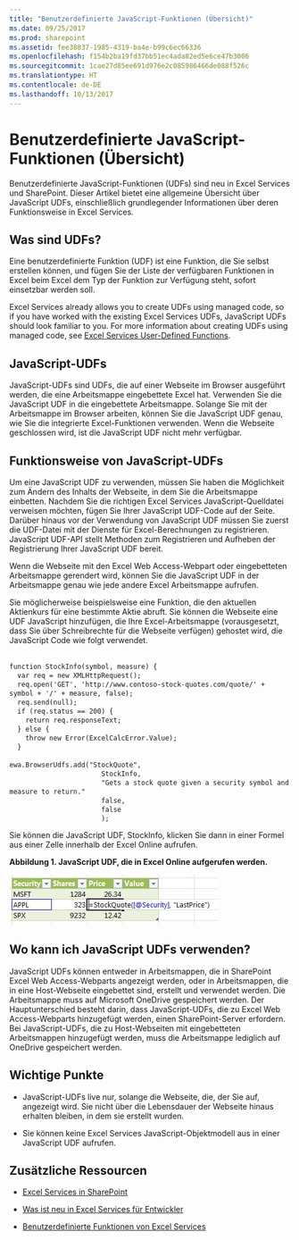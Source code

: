 ```yaml
---
title: "Benutzerdefinierte JavaScript-Funktionen (Übersicht)"
ms.date: 09/25/2017
ms.prod: sharepoint
ms.assetid: fee38837-1985-4319-ba4e-b99c6ec66336
ms.openlocfilehash: f154b2ba19fd37bb51ec4ada82ed5e6ce47b3006
ms.sourcegitcommit: 1cae27d85ee691d976e2c085986466de088f526c
ms.translationtype: HT
ms.contentlocale: de-DE
ms.lasthandoff: 10/13/2017
---
```

# <a name="javascript-user-defined-functions-overview"></a>Benutzerdefinierte JavaScript-Funktionen (Übersicht)
Benutzerdefinierte JavaScript-Funktionen (UDFs) sind neu in Excel Services und SharePoint. Dieser Artikel bietet eine allgemeine Übersicht über JavaScript UDFs, einschließlich grundlegender Informationen über deren Funktionsweise in Excel Services.
## <a name="what-are-udfs"></a>Was sind UDFs?
<a name="xlsWhatAreUdfs"> </a>

Eine benutzerdefinierte Funktion (UDF) ist eine Funktion, die Sie selbst erstellen können, und fügen Sie der Liste der verfügbaren Funktionen in Excel beim Excel dem Typ der Funktion zur Verfügung steht, sofort einsetzbar werden soll.
  
    
    
Excel Services already allows you to create UDFs using managed code, so if you have worked with the existing Excel Services UDFs, JavaScript UDFs should look familiar to you. For more information about creating UDFs using managed code, see  [Excel Services User-Defined Functions](excel-services-user-defined-functions.md).
  
    
    

## <a name="javascript-udfs"></a>JavaScript-UDFs
<a name="xlsJsUDFs"> </a>

JavaScript-UDFs sind UDFs, die auf einer Webseite im Browser ausgeführt werden, die eine Arbeitsmappe eingebettete Excel hat. Verwenden Sie die JavaScript UDF in die eingebettete Arbeitsmappe. Solange Sie mit der Arbeitsmappe im Browser arbeiten, können Sie die JavaScript UDF genau, wie Sie die integrierte Excel-Funktionen verwenden. Wenn die Webseite geschlossen wird, ist die JavaScript UDF nicht mehr verfügbar.
  
    
    

## <a name="how-do-javascript-udfs-work"></a>Funktionsweise von JavaScript-UDFs
<a name="xlsJsUDFs"> </a>

Um eine JavaScript UDF zu verwenden, müssen Sie haben die Möglichkeit zum Ändern des Inhalts der Webseite, in dem Sie die Arbeitsmappe einbetten. Nachdem Sie die richtigen Excel Services JavaScript-Quelldatei verweisen möchten, fügen Sie Ihrer JavaScript UDF-Code auf der Seite. Darüber hinaus vor der Verwendung von JavaScript UDF müssen Sie zuerst die UDF-Datei mit der Dienste für Excel-Berechnungen zu registrieren. JavaScript UDF-API stellt Methoden zum Registrieren und Aufheben der Registrierung Ihrer JavaScript UDF bereit.
  
    
    
Wenn die Webseite mit den Excel Web Access-Webpart oder eingebetteten Arbeitsmappe gerendert wird, können Sie die JavaScript UDF in der Arbeitsmappe genau wie jede andere Excel Arbeitsmappe aufrufen.
  
    
    
Sie möglicherweise beispielsweise eine Funktion, die den aktuellen Aktienkurs für eine bestimmte Aktie abruft. Sie können die Webseite eine UDF JavaScript hinzufügen, die Ihre Excel-Arbeitsmappe (vorausgesetzt, dass Sie über Schreibrechte für die Webseite verfügen) gehostet wird, die JavaScript Code wie folgt verwendet.
  
    
    



```

function StockInfo(symbol, measure) {
  var req = new XMLHttpRequest();
  req.open('GET', 'http://www.contoso-stock-quotes.com/quote/' + symbol + '/' + measure, false); 
  req.send(null);
  if (req.status == 200) {
    return req.responseText;
  } else {
    throw new Error(ExcelCalcError.Value);
  }
 
ewa.BrowserUdfs.add("StockQuote",
                       StockInfo,
                       "Gets a stock quote given a security symbol and measure to return."
                       false,
                       false
                       );

```

Sie können die JavaScript UDF, StockInfo, klicken Sie dann in einer Formel aus einer Zelle innerhalb der Excel Online aufrufen.
  
    
    

**Abbildung 1. JavaScript UDF, die in Excel Online aufgerufen werden.**

  
    
    

  
    
    
![In Excel Online aufgerufene benutzerdefinierte JavaScript-Funktionen](../images/SPS15CON_xls_JsUdfinWebApp.jpg)
  
    
    

  
    
    

  
    
    

## <a name="where-can-i-use-javascript-udfs"></a>Wo kann ich JavaScript UDFs verwenden?
<a name="xlsWhereUseJsUdfs"> </a>

JavaScript UDFs können entweder in Arbeitsmappen, die in SharePoint Excel Web Access-Webparts angezeigt werden, oder in Arbeitsmappen, die in eine Host-Webseite eingebettet sind, erstellt und verwendet werden. Die Arbeitsmappe muss auf Microsoft OneDrive gespeichert werden. Der Hauptunterschied besteht darin, dass JavaScript-UDFs, die zu Excel Web Access-Webparts hinzugefügt werden, einen SharePoint-Server erfordern. Bei JavaScript-UDFs, die zu Host-Webseiten mit eingebetteten Arbeitsmappen hinzugefügt werden, muss die Arbeitsmappe lediglich auf OneDrive gespeichert werden.
  
    
    

## <a name="key-points"></a>Wichtige Punkte
<a name="xlsWhereUseJsUdfs"> </a>


- JavaScript-UDFs live nur, solange die Webseite, die, der Sie auf, angezeigt wird. Sie nicht über die Lebensdauer der Webseite hinaus erhalten bleiben, in dem sie erstellt wurden.
    
  
- Sie können keine Excel Services JavaScript-Objektmodell aus in einer JavaScript UDF aufrufen.
    
  

## <a name="additional-resources"></a>Zusätzliche Ressourcen
<a name="bk_addresources"> </a>


-  [Excel Services in SharePoint](excel-services-in-sharepoint.md)
    
  
-  [Was ist neu in Excel Services für Entwickler](http://msdn.microsoft.com/library/09e96c8b-cb55-4fd1-a797-b50fbf0f9296.aspx)
    
  
-  
  [Benutzerdefinierte Funktionen von Excel Services](http://msdn.microsoft.com/en-us/library/ms493934)
    
  

